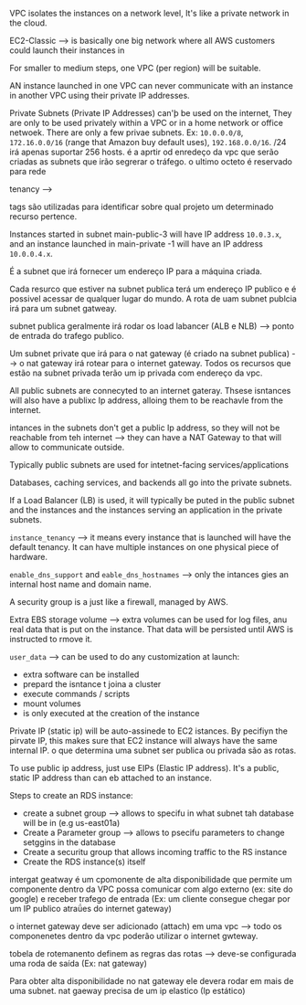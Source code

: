 VPC isolates the instances on a network level, It's like a private network in the cloud.

EC2-Classic --> is basically one big network where all AWS customers could launch their instances in

For smaller to medium steps, one VPC (per region) will be suitable. 

AN instance launched in one VPC can never communicate with an instance in another VPC using their private IP addresses. 

Private Subnets (Private IP Addresses) can'þ be used on the internet, They are only to be used privately within a VPC or in a home network or office netwoek. There are only a few privae subnets. Ex: `10.0.0.0/8`, `172.16.0.0/16` (range that Amazon buy default uses), `192.168.0.0/16`. 
/24 irá apenas suportar 256 hosts.
é a aprtir od enredeço da vpc que serão criadas as subnets que irão segrerar o tráfego.
o ultimo octeto é reservado para rede

tenancy --> 

tags são utilizadas para identificar sobre qual projeto um determinado recurso pertence.


Instances started in subnet main-public-3 will have IP address `10.0.3.x`, and an instance launched in main-private -1 will have an IP address `10.0.0.4.x`. 

É a subnet que irá fornecer um endereço IP para a máquina criada. 

Cada resurco que estiver na subnet publica terá um endereço IP publico e é possivel acessar de qualquer lugar do mundo. A rota de uam subnet publcia irá para um subnet gatweay.

subnet publica geralmente irá rodar os load labancer (ALB e NLB) --> ponto de entrada do trafego publico.

Um subnet private que irá para o nat gateway (é criado na subnet publica) --> o nat gateway irá rotear para o internet gateway. Todos os recursos que estão na subnet privada terão um ip privada com endereço da vpc.

All public subnets are connecyted to an internet gateray. Thsese isntances will also have a publixc Ip address, alloing them to be reachavle from the internet.

intances in the subnets don't get a public Ip address, so they will not be reachable from teh internet --> they can have a NAT Gateway to that will allow to communicate outside.

Typically public subnets are used for intetnet-facing services/applications

Databases, caching services, and backends all go into the private subnets.

If  a Load Balancer (LB) is used, it will typically be puted in the public subnet and the instances and the instances serving an application in the private subnets.

`instance_tenancy` --> it means every instance that is launched will have the default tenancy. It can have multiple instances on one physical piece of hardware. 

`enable_dns_support` and `eable_dns_hostnames` --> only the intances gies an internal host name and domain name. 

A security group is a just like a firewall, managed by AWS.

Extra EBS storage volume --> extra volumes can be used for log files, anu real data that is put on the instance. That data will be persisted until AWS is instructed to rmove it. 

`user_data` --> can be used to do any customization at launch:
- extra software can be installed
- prepard the isntance t joina a cluster
- execute commands / scripts
- mount volumes
- is only executed at the creation of the instance

Private IP (static ip) will be auto-assinede to EC2 istances.  By pecifiyn the pirvate IP, this makes sure that EC2 instance will always have the same internal IP.
o que determina uma subnet ser publica ou privada são as rotas.


To use public ip address, just use EIPs (Elastic IP address). It's a public, static IP address than can eb attached to an instance.

Steps to create an RDS instance:
- create a subnet group --> allows to specifu in what subnet tah database will be in (e.g us-east01a)
- Create a Parameter group --> allows to psecifu parameters to change setggins in the database
- Create a securitu group that allows incoming traffic to the RS instance
- Create the RDS instance(s) itself

intergat geatway é um cpomonente de alta disponibilidade que permite um componente dentro da VPC possa comunicar com algo externo (ex: site do google) e receber trafego de entrada (Ex: um cliente consegue chegar por um IP publico atraǘes do internet gateway)

o internet gateway deve ser adicionado (attach) em uma vpc --> todo os componenetes dentro da vpc poderão utilizar o internet gwteway.

tobela de rotemanento definem as regras das rotas --> deve-se configurada uma roda de saída (Ex: nat gateway)

Para obter alta disponibilidade no nat gateway ele devera rodar em mais de uma subnet.
nat gaeway precisa de um ip elastico (Ip estático)
